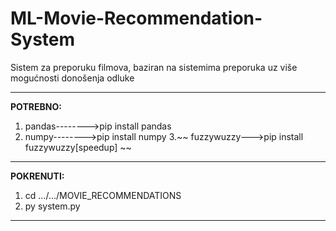 # ML-Movie-Recommendation-System
Sistem za preporuku filmova, baziran na sistemima preporuka uz više mogućnosti donošenja odluke

------------------------------------------------------------------------------------------------
**POTREBNO:**
1.  pandas-------->pip install pandas
2.   numpy-------->pip install numpy
3.~~   fuzzywuzzy--->pip install fuzzywuzzy[speedup]  ~~
------------------------------------------------------------------------------------------------
**POKRENUTI:**
1.  cd .../.../MOVIE_RECOMMENDATIONS
2.  py system.py
------------------------------------------------------------------------------------------------
